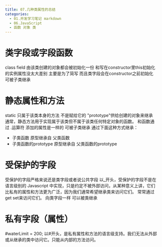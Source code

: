 ```yaml
---
title: 07.几种类属性的总结
categories:
  - 01.开发学习笔记 markdown
  - 06.JavaScript
  - 函数 对象 类
---
```


# 类字段或字段函数
class field
由该类创建的对象都会被初始化一份
和写在constructor里this初始化的实例属性没太大差别
主要是为了简写
而且类字段会在constructor之前初始化
可被子类继承

# 静态属性和方法
static
只属于该类本身的方法 不是赋给它的 "prototype"供给创建的对象来继承
通常，静态方法用于实现属于该类但不属于该类任何特定对象的函数。
和函数通过 .运算符 添加的属性是一样的
可被子类继承
通过下面这种方式继承：
* 子类函数 原型继承自 父类函数
* 子类函数的prototype 原型继承自 父类函数的prototype

# 受保护的字段
受保护的字段严格来说还是类字段或者说公共字段
以_开头，受保护的字段不是在语言级别的 Javascript 中实现，只是约定不被外部访问，从某种意义上讲，它们比私有的属性和方法更为广泛，因为我们通常希望继承类来访问它们。
常常通过get set来访问它们。
向类字段一样 可以被类继承

# 私有字段（属性）
 #waterLimit = 200;
 以#开头，是私有属性和方法的语言级支持。我们无法从外部或从继承的类中访问它。只能从内部的方法访问。